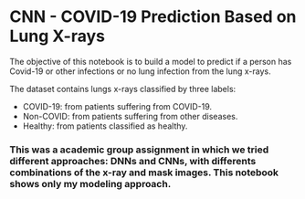 # CNN - COVID-19 Prediction Based on Lung X-rays

The objective of this notebook is to build a model to predict if a person has Covid-19 or other infections or no lung infection from the lung x-rays.

The dataset contains lungs x-rays classified by three labels:
- COVID-19: from patients suffering from COVID-19.
- Non-COVID: from patients suffering from other diseases.
- Healthy: from patients classified as healthy.

### **This was a academic group assignment in which we tried different approaches: DNNs and CNNs, with differents combinations of the x-ray and mask images. This notebook shows only my modeling approach.**
